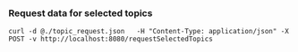 ### Request data for selected topics
```
curl -d @./topic_request.json   -H "Content-Type: application/json" -X POST -v http://localhost:8080/requestSelectedTopics
```